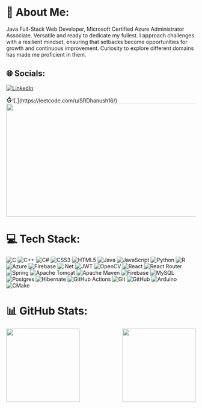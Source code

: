 # 💫 About Me:
Java Full-Stack Web Developer, Microsoft Certified Azure Administrator Associate. Versatile and ready to dedicate my fullest. I approach challenges with a resilient mindset, ensuring that setbacks become opportunities for growth and continuous improvement. Curiosity to explore different domains has made me proficient in them. 


## 🌐 Socials:
[![LinkedIn](https://img.shields.io/badge/LinkedIn-%230077B5.svg?logo=linkedin&logoColor=white)](https://www.linkedin.com/in/srd-in-maa/) 
<br/>

<svg xmlns="http://www.w3.org/2000/svg" width="16" height="16" fill="currentColor" class="bi bi-caret-down" viewBox="0 0 32 32">
<path d="M21.469 23.907l-3.595 3.473c-0.624 0.625-1.484 0.885-2.432 0.885s-1.807-0.26-2.432-0.885l-5.776-5.812c-0.62-0.625-0.937-1.537-0.937-2.485 0-0.952 0.317-1.812 0.937-2.432l5.76-5.844c0.62-0.619 1.5-0.859 2.448-0.859s1.808 0.26 2.432 0.885l3.595 3.473c0.687 0.688 1.823 0.663 2.536-0.052 0.708-0.713 0.735-1.848 0.047-2.536l-3.473-3.511c-0.901-0.891-2.032-1.505-3.261-1.787l3.287-3.333c0.688-0.687 0.667-1.823-0.047-2.536s-1.849-0.735-2.536-0.052l-13.469 13.469c-1.307 1.312-1.989 3.113-1.989 5.113 0 1.996 0.683 3.86 1.989 5.168l5.797 5.812c1.307 1.307 3.115 1.937 5.115 1.937 1.995 0 3.801-0.683 5.109-1.989l3.479-3.521c0.688-0.683 0.661-1.817-0.052-2.531s-1.849-0.74-2.531-0.052zM27.749 17.349h-13.531c-0.932 0-1.692 0.801-1.692 1.791 0 0.991 0.76 1.797 1.692 1.797h13.531c0.933 0 1.693-0.807 1.693-1.797 0-0.989-0.76-1.791-1.693-1.791z"/>
</svg>![.](https://leetcode.com/u/SRDhanush16/)

<div style="display: flex; justify-content: left;" >
  <img src="https://leetcard.jacoblin.cool/SRDhanush16?theme=dark&font=Electrolize&ext=activity" style="height: 300px; width: 600px;">
</div>


# 💻 Tech Stack:
![C](https://img.shields.io/badge/c-%2300599C.svg?style=flat-square&logo=c&logoColor=white) ![C++](https://img.shields.io/badge/c++-%2300599C.svg?style=flat-square&logo=c%2B%2B&logoColor=white) ![C#](https://img.shields.io/badge/c%23-%23239120.svg?style=flat-square&logo=csharp&logoColor=white) ![CSS3](https://img.shields.io/badge/css3-%231572B6.svg?style=flat-square&logo=css3&logoColor=white) ![HTML5](https://img.shields.io/badge/html5-%23E34F26.svg?style=flat-square&logo=html5&logoColor=white) ![Java](https://img.shields.io/badge/java-%23ED8B00.svg?style=flat-square&logo=openjdk&logoColor=white) ![JavaScript](https://img.shields.io/badge/javascript-%23323330.svg?style=flat-square&logo=javascript&logoColor=%23F7DF1E) ![Python](https://img.shields.io/badge/python-3670A0?style=flat-square&logo=python&logoColor=ffdd54) ![R](https://img.shields.io/badge/r-%23276DC3.svg?style=flat-square&logo=r&logoColor=white) ![Azure](https://img.shields.io/badge/azure-%230072C6.svg?style=flat-square&logo=microsoftazure&logoColor=white) ![Firebase](https://img.shields.io/badge/firebase-%23039BE5.svg?style=flat-square&logo=firebase) ![.Net](https://img.shields.io/badge/.NET-5C2D91?style=flat-square&logo=.net&logoColor=white) ![JWT](https://img.shields.io/badge/JWT-black?style=flat-square&logo=JSON%20web%20tokens) ![OpenCV](https://img.shields.io/badge/opencv-%23white.svg?style=flat-square&logo=opencv&logoColor=white) ![React](https://img.shields.io/badge/react-%2320232a.svg?style=flat-square&logo=react&logoColor=%2361DAFB) ![React Router](https://img.shields.io/badge/React_Router-CA4245?style=flat-square&logo=react-router&logoColor=white) ![Spring](https://img.shields.io/badge/spring-%236DB33F.svg?style=flat-square&logo=spring&logoColor=white) ![Apache Tomcat](https://img.shields.io/badge/apache%20tomcat-%23F8DC75.svg?style=flat-square&logo=apache-tomcat&logoColor=black) ![Apache Maven](https://img.shields.io/badge/Apache%20Maven-C71A36?style=flat-square&logo=Apache%20Maven&logoColor=white) ![Firebase](https://img.shields.io/badge/firebase-a08021?style=flat-square&logo=firebase&logoColor=ffcd34) ![MySQL](https://img.shields.io/badge/mysql-4479A1.svg?style=flat-square&logo=mysql&logoColor=white) ![Postgres](https://img.shields.io/badge/postgres-%23316192.svg?style=flat-square&logo=postgresql&logoColor=white) ![Hibernate](https://img.shields.io/badge/Hibernate-59666C?style=flat-square&logo=Hibernate&logoColor=white) ![GitHub Actions](https://img.shields.io/badge/github%20actions-%232671E5.svg?style=flat-square&logo=githubactions&logoColor=white) ![Git](https://img.shields.io/badge/git-%23F05033.svg?style=flat-square&logo=git&logoColor=white) ![GitHub](https://img.shields.io/badge/github-%23121011.svg?style=flat-square&logo=github&logoColor=white) ![Arduino](https://img.shields.io/badge/-Arduino-00979D?style=flat-square&logo=Arduino&logoColor=white) ![CMake](https://img.shields.io/badge/CMake-%23008FBA.svg?style=flat-square&logo=cmake&logoColor=white)





# 📊 GitHub Stats:
<!-- 
![](https://github-readme-stats.vercel.app/api/top-langs/?username=SRDhanush16&theme=github_dark_dimmed&hide_border=false&include_all_commits=false&count_private=false&layout=compact)
![](https://github-readme-stats.vercel.app/api?username=SRDhanush16&theme=github_dark_dimmed&hide_border=false&include_all_commits=false&count_private=false)

-->
<div style="display: flex; flex-direction: row; justify-content: space-between;">
  <img src="https://github-readme-stats.vercel.app/api/top-langs/?username=SRDhanush16&theme=github_dark_dimmed&hide_border=false&include_all_commits=false&count_private=false&layout=compact" style="height: 195px;">
  <img src="https://github-readme-stats.vercel.app/api?username=SRDhanush16&theme=github_dark_dimmed&hide_border=false&include_all_commits=false&count_private=false" style="height: 195px;">
</div>



<!-- Proudly created with GPRM ( https://gprm.itsvg.in ) -->
